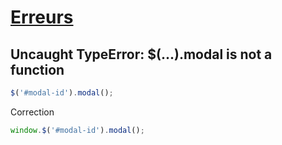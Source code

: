 # [Erreurs](readme.md)

## Uncaught TypeError: $(...).modal is not a function

```javascript
$('#modal-id').modal();
```

Correction

```javascript
window.$('#modal-id').modal();
```
